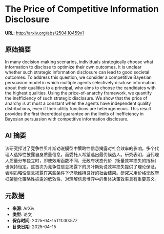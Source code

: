 # The Price of Competitive Information Disclosure

**URL**: http://arxiv.org/abs/2504.10459v1

## 原始摘要

In many decision-making scenarios, individuals strategically choose what
information to disclose to optimize their own outcomes. It is unclear whether
such strategic information disclosure can lead to good societal outcomes. To
address this question, we consider a competitive Bayesian persuasion model in
which multiple agents selectively disclose information about their qualities to
a principal, who aims to choose the candidates with the highest qualities.
Using the price-of-anarchy framework, we quantify the inefficiency of such
strategic disclosure. We show that the price of anarchy is at most a constant
when the agents have independent quality distributions, even if their utility
functions are heterogeneous. This result provides the first theoretical
guarantee on the limits of inefficiency in Bayesian persuasion with competitive
information disclosure.


## AI 摘要

该研究探讨了竞争性贝叶斯劝说模型中策略性信息揭露对社会效率的影响。多个代理人选择性披露自身质量信息，而委托人希望选出最优候选人。研究表明，当代理人质量分布独立时，即使效用函数不同，无政府状态代价（衡量效率损失的指标）也保持恒定。这首次为竞争性信息揭露下的贝叶斯劝说效率损失提供了理论保证，表明策略性信息揭露在某些条件下仍能维持良好的社会结果。研究采用价格无政府框架量化策略性披露的低效性，对理解信息博弈中的集体决策效率具有重要意义。

## 元数据

- **来源**: ArXiv
- **类型**: 论文
- **保存时间**: 2025-04-15T11:00:57Z
- **目录日期**: 2025-04-15
